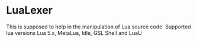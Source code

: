 # LuaLexer
This is supposed to help in the manipulation of Lua source code. Supported lua versions Lua 5.x, MetaLua, Idle, GSL Shell and LuaU
